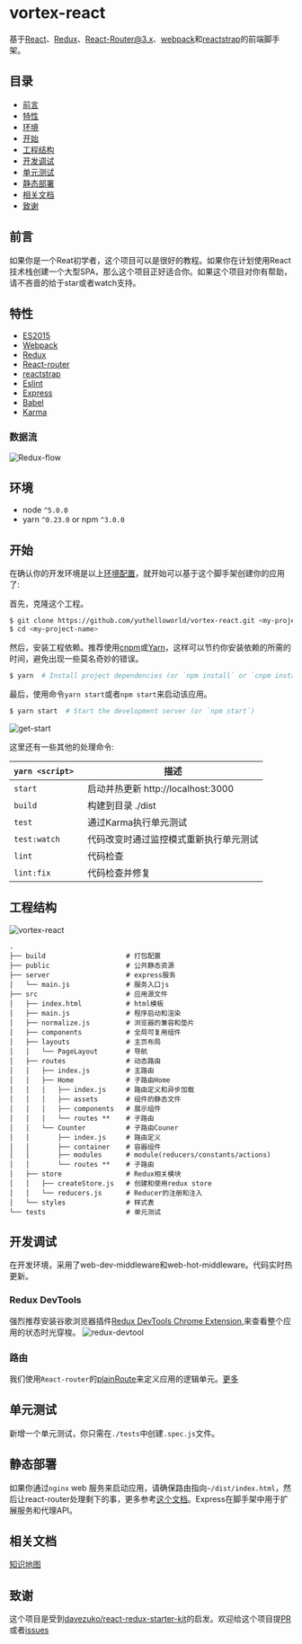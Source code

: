# vortex-react

基于[React](https://facebook.github.io/react/)、[Redux](http://redux.js.org/)、[React-Router@3.x](https://github.com/ReactTraining/react-router/tree/v3/docs)、[webpack](https://webpack.js.org/)和[reactstrap](https://reactstrap.github.io/)的前端脚手架。

## 目录

- [前言](#前言)
- [特性](#特性)
- [环境](#环境)
- [开始](#开始)
- [工程结构](#工程结构)
- [开发调试](#开发调试)
- [单元测试](#单元测试)
- [静态部署](#静态部署)
- [相关文档](#相关文档)
- [致谢](#致谢)

## 前言

如果你是一个Reat初学者，这个项目可以是很好的教程。如果你在计划使用React技术栈创建一个大型SPA，那么这个项目正好适合你。如果这个项目对你有帮助，请不吝啬的给于star或者watch支持。

## 特性

- [ES2015](https://babeljs.io/learn-es2015/)
- [Webpack](https://webpack.js.org/)
- [Redux](http://redux.js.org/)
- [React-router](https://github.com/ReactTraining/react-router/tree/v3/docs)
- [reactstrap](https://reactstrap.github.io/)
- [Eslint](http://eslint.cn/)
- [Express](http://expressjs.com/)
- [Babel](https://babeljs.io/)
- [Karma](https://karma-runner.github.io/1.0/index.html)

### 数据流
![Redux-flow](./public/Redux-flow.png)


## 环境

- node `^5.0.0`
- yarn `^0.23.0` or npm `^3.0.0`

## 开始

在确认你的开发环境是以上[环境配置](#环境)，就开始可以基于这个脚手架创建你的应用了:

首先，克隆这个工程。

```bash
$ git clone https://github.com/yuthelloworld/vortex-react.git <my-project-name>
$ cd <my-project-name>
```

然后，安装工程依赖。推荐使用[cnpm](https://npm.taobao.org/)或[Yarn](https://yarnpkg.com/)，这样可以节约你安装依赖的所需的时间，避免出现一些莫名奇妙的错误。

```bash
$ yarn  # Install project dependencies (or `npm install` or `cnpm install`)
```

最后，使用命令`yarn start`或者`npm start`来启动该应用。

```bash
$ yarn start  # Start the development server (or `npm start`)
```
![get-start](./public/start.jpg)

这里还有一些其他的处理命令:

|`yarn <script>`    |描述|
|-------------------|-----------|
|`start`            |启动并热更新 http://localhost:3000|
|`build`            |构建到目录 ./dist|
|`test`             |通过Karma执行单元测试|
|`test:watch`       |代码改变时通过监控模式重新执行单元测试|
|`lint`             |代码检查|
|`lint:fix`         |代码检查并修复|

## 工程结构
![vortex-react](./public/vortex-react.png)

```
.
├── build                    # 打包配置
├── public                   # 公共静态资源
├── server                   # express服务
│   └── main.js              # 服务入口js
├── src                      # 应用源文件
│   ├── index.html           # html模板
│   ├── main.js              # 程序启动和渲染
│   ├── normalize.js         # 浏览器的兼容和垫片
│   ├── components           # 全局可复用组件
│   ├── layouts              # 主页布局
│   │   └── PageLayout       # 导航
│   ├── routes               # 动态路由
│   │   ├── index.js         # 主路由
│   │   ├── Home             # 子路由Home
│   │   │   ├── index.js     # 路由定义和异步加载
│   │   │   ├── assets       # 组件的静态文件
│   │   │   ├── components   # 展示组件
│   │   │   └── routes **    # 子路由
│   │   └── Counter          # 子路由Couner
│   │       ├── index.js     # 路由定义
│   │       ├── container    # 容器组件
│   │       ├── modules      # module(reducers/constants/actions)
│   │       └── routes **    # 子路由
│   ├── store                # Redux相关模块
│   │   ├── createStore.js   # 创建和使用redux store
│   │   └── reducers.js      # Reducer的注册和注入
│   └── styles               # 样式表
└── tests                    # 单元测试
```
## 开发调试

在开发环境，采用了web-dev-middleware和web-hot-middleware。代码实时热更新。

### Redux DevTools

强烈推荐安装谷歌浏览器插件[Redux DevTools Chrome Extension](https://chrome.google.com/webstore/detail/redux-devtools/lmhkpmbekcpmknklioeibfkpmmfibljd),来查看整个应用的状态时光穿梭。
![redux-devtool](./public/redux-devtool.jpg)

### 路由
我们使用`React-router`的[plainRoute](https://github.com/ReactTraining/react-router/blob/v3/docs/API.md#plainroute)来定义应用的逻辑单元。[更多](#工程结构)

## 单元测试
新增一个单元测试，你只需在`./tests`中创建`.spec.js`文件。

## 静态部署

如果你通过`nginx` web 服务来启动应用，请确保路由指向`~/dist/index.html`，然后让react-router处理剩下的事，更多参考[这个文档](https://github.com/reactjs/react-router/blob/master/docs/guides/Histories.md#configuring-your-server)。Express在脚手架中用于扩展服务和代理API。

## 相关文档
[知识地图](https://github.com/YutHelloWorld/Blog/issues/1)

## 致谢

这个项目是受到[davezuko/react-redux-starter-kit](https://github.com/davezuko/react-redux-starter-kit)的启发。欢迎给这个项目提[PR](https://github.com/YutHelloWorld/vortex-react/pulls)或者[issues](https://github.com/YutHelloWorld/vortex-react/issues)
